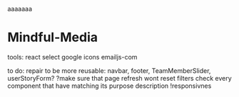 aaaaaaa
# Mindful-Media

tools:
react select
google icons
emailjs-com

to do:
repair to be more reusable: navbar, footer, TeamMemberSlider, userStoryForm?
?make sure that page refresh wont reset filters
check every component that have matching its purpose description
!responsivnes
